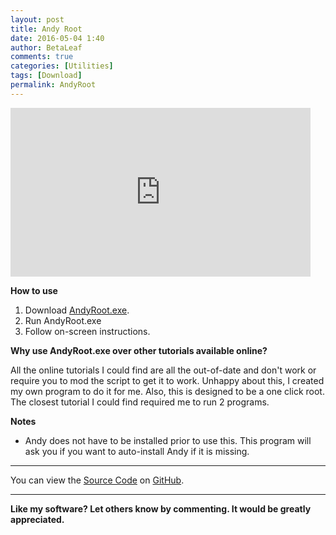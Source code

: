 ```yaml
---
layout: post
title: Andy Root
date: 2016-05-04 1:40
author: BetaLeaf
comments: true
categories: [Utilities]
tags: [Download]
permalink: AndyRoot
---
```


<iframe src="https://www.youtube.com/embed/HiuMsOLVn6g?autoplay=1" width="480" height="270" frameborder="0" allowfullscreen="allowfullscreen"></iframe>  

**How to use**  
1. Download [AndyRoot.exe](https://github.com/BetaLeaf/AndyRoot/releases/).  
2. Run AndyRoot.exe  
3. Follow on-screen instructions.  

**Why use AndyRoot.exe over other tutorials available online?**  

All the online tutorials I could find are all the out-of-date and don't work or require you to mod the script to get it to work. Unhappy about this, I created my own program to do it for me. Also, this is designed to be a one click root. The closest tutorial I could find required me to run 2 programs.  

**Notes**  

  * Andy does not have to be installed prior to use this. This program will ask you if you want to auto-install Andy if it is missing.  

---

You can view the [Source Code](https://github.com/BetaLeaf/AndyRoot/releases/) on [GitHub](https://github.com/BetaLeaf/AndyRoot/).  

---

**Like my software? Let others know by commenting. It would be greatly appreciated.**  